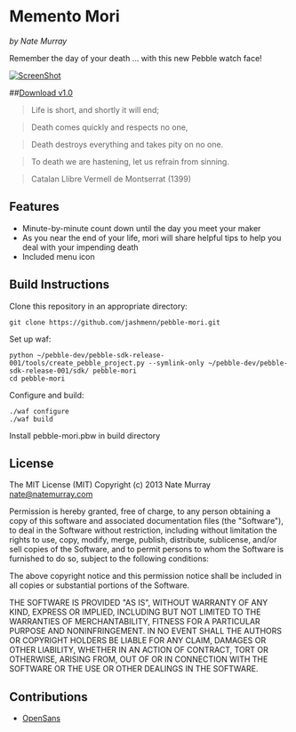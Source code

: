 # Memento Mori
_by Nate Murray_

Remember the day of your death ... with this new Pebble watch face! 

[![ScreenShot](http://i.imgur.com/gXkylBp.gif)](http://i.imgur.com/gXkylBp.gif)

##[Download v1.0](https://dl.dropboxusercontent.com/u/1747214/keep/pebble/pebble-mori-1.0.pbw)

> Life is short, and shortly it will end;

> Death comes quickly and respects no one,

> Death destroys everything and takes pity on no one.

> To death we are hastening, let us refrain from sinning.

> Catalan Llibre Vermell de Montserrat (1399)

## Features

* Minute-by-minute count down until the day you meet your maker
* As you near the end of your life, mori will share helpful tips to help you deal with your impending death
* Included menu icon

## Build Instructions

Clone this repository in an appropriate directory:

	git clone https://github.com/jashmenn/pebble-mori.git

Set up waf:

	python ~/pebble-dev/pebble-sdk-release-001/tools/create_pebble_project.py --symlink-only ~/pebble-dev/pebble-sdk-release-001/sdk/ pebble-mori
	cd pebble-mori

Configure and build:

	./waf configure
	./waf build

Install pebble-mori.pbw in build directory

## License

The MIT License (MIT)
Copyright (c) 2013 Nate Murray <nate@natemurray.com>

Permission is hereby granted, free of charge, to any person obtaining a copy of
this software and associated documentation files (the "Software"), to deal in
the Software without restriction, including without limitation the rights to
use, copy, modify, merge, publish, distribute, sublicense, and/or sell copies
of the Software, and to permit persons to whom the Software is furnished to do
so, subject to the following conditions:

The above copyright notice and this permission notice shall be included in all
copies or substantial portions of the Software.

THE SOFTWARE IS PROVIDED "AS IS", WITHOUT WARRANTY OF ANY KIND, EXPRESS OR
IMPLIED, INCLUDING BUT NOT LIMITED TO THE WARRANTIES OF MERCHANTABILITY,
FITNESS FOR A PARTICULAR PURPOSE AND NONINFRINGEMENT. IN NO EVENT SHALL THE
AUTHORS OR COPYRIGHT HOLDERS BE LIABLE FOR ANY CLAIM, DAMAGES OR OTHER
LIABILITY, WHETHER IN AN ACTION OF CONTRACT, TORT OR OTHERWISE, ARISING FROM,
OUT OF OR IN CONNECTION WITH THE SOFTWARE OR THE USE OR OTHER DEALINGS IN THE
SOFTWARE.

## Contributions

* [OpenSans](http://opensans.com/)

